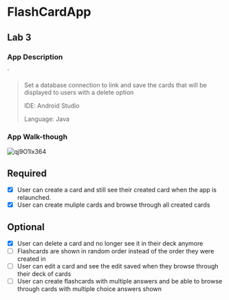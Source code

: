 # FlashCardApp


## Lab 3

### App Description
`
>Set a database connection to link and save the cards that will be displayed to users with a delete option 
> 
> IDE: Android Studio
> 
> Language: Java 
> 
### App Walk-though
![qj9O1lx364](https://user-images.githubusercontent.com/49354774/160251948-bd4909c7-a4b6-43eb-951d-c854e11f187d.gif)


## Required
- [x] User can create a card and still see their created card when the app is relaunched.
- [x] User can create muliple cards and browse through all created cards

## Optional
- [x] User can delete a card and no longer see it in their deck anymore
- [ ] Flashcards are shown in random order instead of the order they were created in
- [ ] User can edit a card and see the edit saved when they browse through their deck of cards
- [ ] User can create flashcards with multiple answers and be able to browse through cards with multiple choice answers shown
